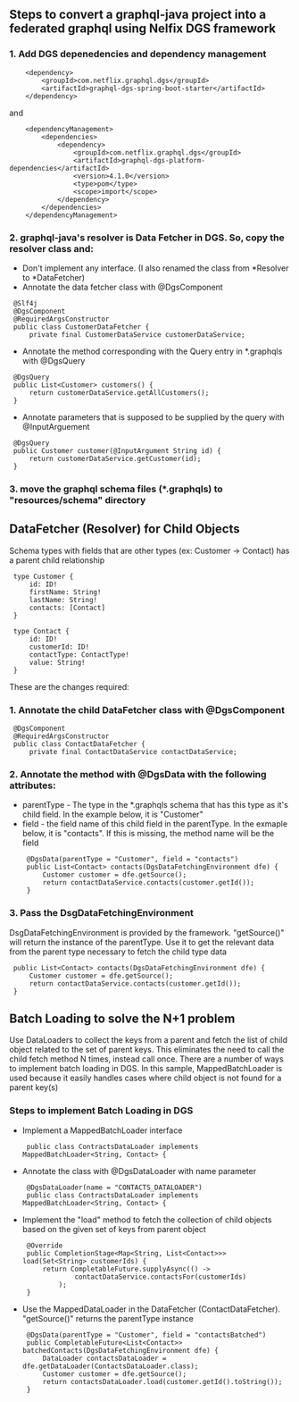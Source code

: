 ## Steps to convert a graphql-java project into a federated graphql using Nelfix DGS framework
### 1. Add DGS depenedencies and dependency management
```
    <dependency>
        <groupId>com.netflix.graphql.dgs</groupId>
        <artifactId>graphql-dgs-spring-boot-starter</artifactId>
    </dependency>
```

and

```
    <dependencyManagement>
        <dependencies>
            <dependency>
                <groupId>com.netflix.graphql.dgs</groupId>
                <artifactId>graphql-dgs-platform-dependencies</artifactId>
                <version>4.1.0</version>
                <type>pom</type>
                <scope>import</scope>
            </dependency>
        </dependencies>
    </dependencyManagement>
```   

### 2. graphql-java's resolver is Data Fetcher in DGS. So, copy the resolver class and:
   - Don't implement any interface. (I also renamed the class from *Resolver to *DataFetcher)
   - Annotate the data fetcher class with @DgsComponent
   ```
    @Slf4j
    @DgsComponent
    @RequiredArgsConstructor
    public class CustomerDataFetcher {
        private final CustomerDataService customerDataService;
   ```   
   - Annotate the method corresponding with the Query entry in *.graphqls with @DgsQuery
   ```
    @DgsQuery
    public List<Customer> customers() {
        return customerDataService.getAllCustomers();
    }
   ```
   - Annotate parameters that is supposed to be supplied by the query with @InputArguement
   ```
    @DgsQuery
    public Customer customer(@InputArgument String id) {
        return customerDataService.getCustomer(id);
    }
   ```

### 3. move the graphql schema files (*.graphqls) to "resources/schema" directory

## DataFetcher (Resolver) for Child Objects
Schema types with fields that are other types (ex: Customer -> Contact) has a parent child relationship
   ```
    type Customer {
        id: ID!
        firstName: String!
        lastName: String!
        contacts: [Contact]
    }
    
    type Contact {
        id: ID!
        customerId: ID!
        contactType: ContactType!
        value: String!
    }
   ```
These are the changes required:
### 1. Annotate the child DataFetcher class with @DgsComponent
   ```
    @DgsComponent
    @RequiredArgsConstructor
    public class ContactDataFetcher {
        private final ContactDataService contactDataService;
   ```

### 2. Annotate the method with @DgsData with the following attributes:
- parentType - The type in the *.graphqls schema that has this type as it's child field. In the example below, it is "Customer"
- field - the field name of this child field in the parentType. In the exmaple below, it is "contacts". If this is missing, the method name will be the field
   ```
    @DgsData(parentType = "Customer", field = "contacts")
    public List<Contact> contacts(DgsDataFetchingEnvironment dfe) {
        Customer customer = dfe.getSource();
        return contactDataService.contacts(customer.getId());
    }
   ```

### 3. Pass the DsgDataFetchingEnvironment
   DsgDataFetchingEnvironment is provided by the framework. "getSource()" will return the instance of the parentType.
   Use it to get the relevant data from the parent type necessary to fetch the child type data
   ```
    public List<Contact> contacts(DgsDataFetchingEnvironment dfe) {
        Customer customer = dfe.getSource();
        return contactDataService.contacts(customer.getId());
    }
   ```

## Batch Loading to solve the N+1 problem
Use DataLoaders to collect the keys from a parent and fetch the list of child object related to the set of parent keys.
This eliminates the need to call the child fetch method N times, instead call once.
There are a number of ways to implement batch loading in DGS. In this sample, MappedBatchLoader is used because it easily handles cases where child object is not found for a parent key(s)

### Steps to implement Batch Loading in DGS

- Implement a MappedBatchLoader interface
   ```
    public class ContractsDataLoader implements MappedBatchLoader<String, Contact> {
   ```
- Annotate the class with @DgsDataLoader with name parameter
   ```
    @DgsDataLoader(name = "CONTACTS_DATALOADER")
    public class ContractsDataLoader implements MappedBatchLoader<String, Contact> {
   ```
- Implement the "load" method to fetch the collection of child objects based on the given set of keys from parent object
   ```
    @Override
    public CompletionStage<Map<String, List<Contact>>> load(Set<String> customerIds) {
        return CompletableFuture.supplyAsync(() ->
                contactDataService.contactsFor(customerIds)
            );
    }
   ```
- Use the MappedDataLoader in the DataFetcher (ContactDataFetcher). "getSource()" returns the parentType instance
   ```
    @DgsData(parentType = "Customer", field = "contactsBatched")
    public CompletableFuture<List<Contact>> batchedContacts(DgsDataFetchingEnvironment dfe) {
        DataLoader contactsDataLoader = dfe.getDataLoader(ContactsDataLoader.class);
        Customer customer = dfe.getSource();
        return contactsDataLoader.load(customer.getId().toString());
    }
   ```
